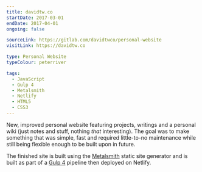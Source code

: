 ```yaml
---
title: davidtw.co
startDate: 2017-03-01
endDate: 2017-04-01
ongoing: false

sourceLink: https://gitlab.com/davidtwco/personal-website
visitLink: https://davidtw.co

type: Personal Website
typeColour: peterriver

tags:
  - JavaScript
  - Gulp 4
  - Metalsmith
  - Netlify
  - HTML5
  - CSS3
---
```

New, improved personal website featuring projects, writings and a personal wiki (just notes and stuff, nothing *that* interesting). The goal was to make something that was simple, fast and required little-to-no maintenance while still being flexible enough to be built upon in future.

The finished site is built using the [Metalsmith](http://www.metalsmith.io) static site generator and is built as part of a [Gulp 4](https://gulpjs.com) pipeline then deployed on Netlify.
